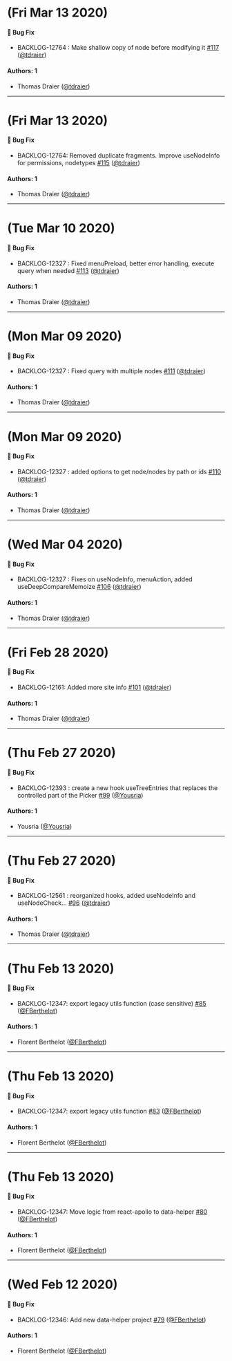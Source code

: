 # (Fri Mar 13 2020)

#### 🐛  Bug Fix

- BACKLOG-12764 : Make shallow copy of node before modifying it [#117](https://github.com/Jahia/javascript-components/pull/117) ([@tdraier](https://github.com/tdraier))

#### Authors: 1

- Thomas Draier ([@tdraier](https://github.com/tdraier))

---

# (Fri Mar 13 2020)

#### 🐛  Bug Fix

- BACKLOG-12764: Removed duplicate fragments. Improve useNodeInfo for permissions, nodetypes [#115](https://github.com/Jahia/javascript-components/pull/115) ([@tdraier](https://github.com/tdraier))

#### Authors: 1

- Thomas Draier ([@tdraier](https://github.com/tdraier))

---

# (Tue Mar 10 2020)

#### 🐛  Bug Fix

- BACKLOG-12327 : Fixed menuPreload, better error handling, execute query when needed [#113](https://github.com/Jahia/javascript-components/pull/113) ([@tdraier](https://github.com/tdraier))

#### Authors: 1

- Thomas Draier ([@tdraier](https://github.com/tdraier))

---

# (Mon Mar 09 2020)

#### 🐛  Bug Fix

- BACKLOG-12327 : Fixed query with multiple nodes [#111](https://github.com/Jahia/javascript-components/pull/111) ([@tdraier](https://github.com/tdraier))

#### Authors: 1

- Thomas Draier ([@tdraier](https://github.com/tdraier))

---

# (Mon Mar 09 2020)

#### 🐛  Bug Fix

- BACKLOG-12327 : added options to get node/nodes by path or ids [#110](https://github.com/Jahia/javascript-components/pull/110) ([@tdraier](https://github.com/tdraier))

#### Authors: 1

- Thomas Draier ([@tdraier](https://github.com/tdraier))

---

# (Wed Mar 04 2020)

#### 🐛  Bug Fix

- BACKLOG-12327 : Fixes on useNodeInfo, menuAction, added useDeepCompareMemoize [#106](https://github.com/Jahia/javascript-components/pull/106) ([@tdraier](https://github.com/tdraier))

#### Authors: 1

- Thomas Draier ([@tdraier](https://github.com/tdraier))

---

# (Fri Feb 28 2020)

#### 🐛  Bug Fix

- BACKLOG-12161: Added more site info [#101](https://github.com/Jahia/javascript-components/pull/101) ([@tdraier](https://github.com/tdraier))

#### Authors: 1

- Thomas Draier ([@tdraier](https://github.com/tdraier))

---

# (Thu Feb 27 2020)

#### 🐛  Bug Fix

- BACKLOG-12393 : create a new hook useTreeEntries that replaces the controlled part of the Picker [#99](https://github.com/Jahia/javascript-components/pull/99) ([@Yousria](https://github.com/Yousria))

#### Authors: 1

- Yousria ([@Yousria](https://github.com/Yousria))

---

# (Thu Feb 27 2020)

#### 🐛  Bug Fix

- BACKLOG-12561 : reorganized hooks, added useNodeInfo and useNodeCheck… [#96](https://github.com/Jahia/javascript-components/pull/96) ([@tdraier](https://github.com/tdraier))

#### Authors: 1

- Thomas Draier ([@tdraier](https://github.com/tdraier))

---

# (Thu Feb 13 2020)

#### 🐛  Bug Fix

- BACKLOG-12347: export legacy utils function (case sensitive) [#85](https://github.com/Jahia/javascript-components/pull/85) ([@FBerthelot](https://github.com/FBerthelot))

#### Authors: 1

- Florent Berthelot ([@FBerthelot](https://github.com/FBerthelot))

---

# (Thu Feb 13 2020)

#### 🐛  Bug Fix

- BACKLOG-12347: export legacy utils function [#83](https://github.com/Jahia/javascript-components/pull/83) ([@FBerthelot](https://github.com/FBerthelot))

#### Authors: 1

- Florent Berthelot ([@FBerthelot](https://github.com/FBerthelot))

---

# (Thu Feb 13 2020)

#### 🐛  Bug Fix

- BACKLOG-12347: Move logic from react-apollo to data-helper [#80](https://github.com/Jahia/javascript-components/pull/80) ([@FBerthelot](https://github.com/FBerthelot))

#### Authors: 1

- Florent Berthelot ([@FBerthelot](https://github.com/FBerthelot))

---

# (Wed Feb 12 2020)

#### 🐛  Bug Fix

- BACKLOG-12346: Add new data-helper project [#79](https://github.com/Jahia/javascript-components/pull/79) ([@FBerthelot](https://github.com/FBerthelot))

#### Authors: 1

- Florent Berthelot ([@FBerthelot](https://github.com/FBerthelot))